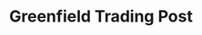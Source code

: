 ---
title: "Greenfield Trading Post"
url: /greenfield/greenfield-trading-post/
shop: convenience
---